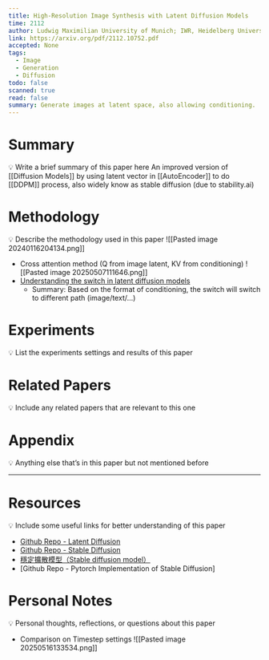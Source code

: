 ```yaml
---
title: High-Resolution Image Synthesis with Latent Diffusion Models
time: 2112
author: Ludwig Maximilian University of Munich; IWR, Heidelberg University, Germany; Runway ML
link: https://arxiv.org/pdf/2112.10752.pdf
accepted: None
tags:
  - Image
  - Generation
  - Diffusion
todo: false
scanned: true
read: false
summary: Generate images at latent space, also allowing conditioning.
---
```

# Summary
💡 Write a brief summary of this paper here
An improved version of [[Diffusion Models]] by using latent vector in [[AutoEncoder]] to do [[DDPM]] process, also widely know as stable diffusion (due to stability.ai)

# Methodology
💡 Describe the methodology used in this paper
![[Pasted image 20240116204134.png]]
- Cross attention method (Q from image latent, KV from conditioning)
  ![[Pasted image 20250507111646.png]]
- [ Understanding the switch in latent diffusion models](https://ai.stackexchange.com/questions/41714/understanding-the-functionality-of-the-switch-in-the-latent-diffusion-models-do)
	- Summary: Based on the format of conditioning, the switch will switch to different path (image/text/...)
# Experiments
💡 List the experiments settings and results of this paper

# Related Papers
💡 Include any related papers that are relevant to this one

# Appendix
💡 Anything else that’s in this paper but not mentioned before

---
# Resources
💡 Include some useful links for better understanding of this paper
- [Github Repo - Latent Diffusion](https://github.com/CompVis/latent-diffusion)
- [Github Repo - Stable Diffusion](https://github.com/CompVis/stable-diffusion)
- [穩定擴散模型（Stable diffusion model）](https://www.zhangzhenhu.com/aigc/%E7%A8%B3%E5%AE%9A%E6%89%A9%E6%95%A3%E6%A8%A1%E5%9E%8B.html)
- [Github Repo - Pytorch Implementation of Stable Diffusion]

# Personal Notes
💡 Personal thoughts, reflections, or questions about this paper
- Comparison on Timestep settings
  ![[Pasted image 20250516133534.png]]